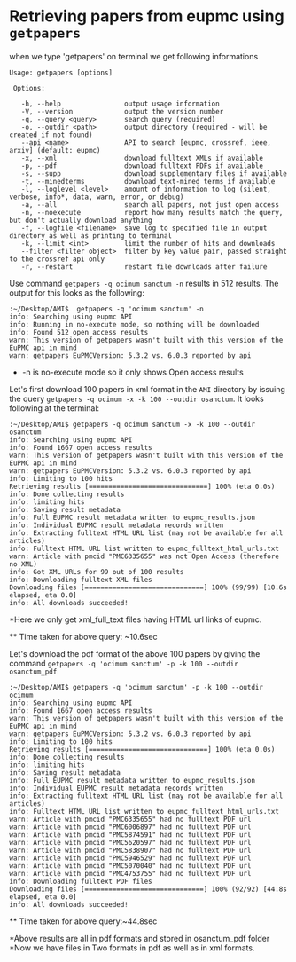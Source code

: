 # Retrieving papers from eupmc using `getpapers`

 when we type  'getpapers' on terminal we get following informations
 ```
 Usage: getpapers [options]

  Options:

    -h, --help                output usage information
    -V, --version             output the version number
    -q, --query <query>       search query (required)
    -o, --outdir <path>       output directory (required - will be created if not found)
    --api <name>              API to search [eupmc, crossref, ieee, arxiv] (default: eupmc)
    -x, --xml                 download fulltext XMLs if available
    -p, --pdf                 download fulltext PDFs if available
    -s, --supp                download supplementary files if available
    -t, --minedterms          download text-mined terms if available
    -l, --loglevel <level>    amount of information to log (silent, verbose, info*, data, warn, error, or debug)
    -a, --all                 search all papers, not just open access
    -n, --noexecute           report how many results match the query, but don't actually download anything
    -f, --logfile <filename>  save log to specified file in output directory as well as printing to terminal
    -k, --limit <int>         limit the number of hits and downloads
    --filter <filter object>  filter by key value pair, passed straight to the crossref api only
    -r, --restart             restart file downloads after failure
```

Use command `getpapers -q ocimum sanctum -n` results in 512 results. The output for this looks as the following:
```
:~/Desktop/AMI$  getpapers -q 'ocimum sanctum' -n
info: Searching using eupmc API
info: Running in no-execute mode, so nothing will be downloaded
info: Found 512 open access results
warn: This version of getpapers wasn't built with this version of the EuPMC api in mind
warn: getpapers EuPMCVersion: 5.3.2 vs. 6.0.3 reported by api
```

* -n is no-execute mode so it only shows Open access results

Let's first download 100 papers in xml format in the `AMI` directory by issuing the query `getpapers -q ocimum -x -k 100 --outdir osanctum`. It looks following at the terminal:
```
:~/Desktop/AMI$ getpapers -q ocimum sanctum -x -k 100 --outdir osanctum
info: Searching using eupmc API
info: Found 1667 open access results
warn: This version of getpapers wasn't built with this version of the EuPMC api in mind
warn: getpapers EuPMCVersion: 5.3.2 vs. 6.0.3 reported by api
info: Limiting to 100 hits
Retrieving results [==============================] 100% (eta 0.0s)
info: Done collecting results
info: limiting hits
info: Saving result metadata
info: Full EUPMC result metadata written to eupmc_results.json
info: Individual EUPMC result metadata records written
info: Extracting fulltext HTML URL list (may not be available for all articles)
info: Fulltext HTML URL list written to eupmc_fulltext_html_urls.txt
warn: Article with pmcid "PMC6335655" was not Open Access (therefore no XML)
info: Got XML URLs for 99 out of 100 results
info: Downloading fulltext XML files
Downloading files [==============================] 100% (99/99) [10.6s elapsed, eta 0.0]
info: All downloads succeeded!

```

*Here we only get  xml_full_text files having  HTML url links of eupmc.

** Time taken for above query: ~10.6sec  

Let's download the pdf format of the above 100 papers by giving the command `getpapers -q 'ocimum sanctum' -p -k 100 --outdir osanctum_pdf`

```
:~/Desktop/AMI$ getpapers -q 'ocimum sanctum' -p -k 100 --outdir ocimum
info: Searching using eupmc API
info: Found 1667 open access results
warn: This version of getpapers wasn't built with this version of the EuPMC api in mind
warn: getpapers EuPMCVersion: 5.3.2 vs. 6.0.3 reported by api
info: Limiting to 100 hits
Retrieving results [==============================] 100% (eta 0.0s)
info: Done collecting results
info: limiting hits
info: Saving result metadata
info: Full EUPMC result metadata written to eupmc_results.json
info: Individual EUPMC result metadata records written
info: Extracting fulltext HTML URL list (may not be available for all articles)
info: Fulltext HTML URL list written to eupmc_fulltext_html_urls.txt
warn: Article with pmcid "PMC6335655" had no fulltext PDF url
warn: Article with pmcid "PMC6006897" had no fulltext PDF url
warn: Article with pmcid "PMC5874591" had no fulltext PDF url
warn: Article with pmcid "PMC5620597" had no fulltext PDF url
warn: Article with pmcid "PMC5838907" had no fulltext PDF url
warn: Article with pmcid "PMC5946529" had no fulltext PDF url
warn: Article with pmcid "PMC5070040" had no fulltext PDF url
warn: Article with pmcid "PMC4753755" had no fulltext PDF url
info: Downloading fulltext PDF files
Downloading files [==============================] 100% (92/92) [44.8s elapsed, eta 0.0]
info: All downloads succeeded!
```
** Time taken for above query:~44.8sec

*Above results are all in pdf formats and stored in osanctum_pdf folder 
*Now we have files in Two formats in pdf as well as in xml formats.
